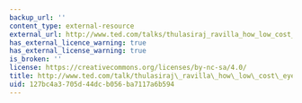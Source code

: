 ```yaml
---
backup_url: ''
content_type: external-resource
external_url: http://www.ted.com/talks/thulasiraj_ravilla_how_low_cost_eye_care_can_be_world_class.html
has_external_licence_warning: true
has_external_license_warning: true
is_broken: ''
license: https://creativecommons.org/licenses/by-nc-sa/4.0/
title: http://www.ted.com/talk/thulasiraj\_ravilla\_how\_low\_cost\_eye\_care\_can\_be\_world\_class.html
uid: 127bc4a3-705d-44dc-b056-ba7117a6b594
---
```

